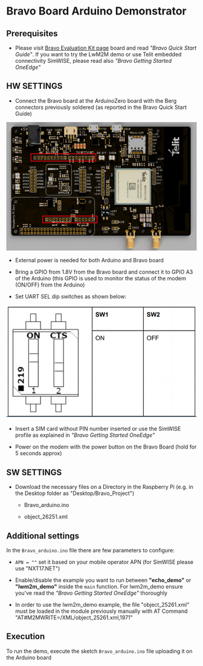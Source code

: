 # Bravo Board Arduino Demonstrator

## Prerequisites

 - Please visit [Bravo Evaluation Kit page](https://www.telit.com/developer-zone/telit-bravo-evaluation-kit/) board and read *"Bravo Quick Start Guide"*. If you want to try the LwM2M demo or use Telit embedded connectivity SimWISE, please read also *"Bravo Getting Started OneEdge"*

## HW SETTINGS

 - Connect the Bravo board at the ArduinoZero board with the Berg connectors previously soldered (as reported in the Bravo Quick Start Guide)

![datei](./berg_connectors.PNG)

 - External power is needed for both Arduino and Bravo board 

 - Bring a GPIO from 1.8V from the Bravo board and connect it to GPIO A3 of the Arduino (this GPIO is used to monitor the status of the modem (ON/OFF) from the Arduino)

 - Set UART SEL dip switches as shown below:

![datei](./cts_arduino.PNG)

 - Insert a SIM card without PIN number inserted or use the SimWISE profile as explained in *"Bravo Getting Started OneEdge"*

 - Power on the modem with the power button on the Bravo Board (hold for 5 seconds approx)




## SW SETTINGS

- Download the necessary files on a Directory in the Raspberry Pi (e.g. in the Desktop folder as "Desktop/Bravo_Project")

    - Bravo_arduino.ino

    - object_26251.xml


## Additional settings

In the `Bravo_arduino.ino` file there are few parameters to configure:

 - `APN = ""` set it based on your mobile operator APN (for SimWISE please use "NXT17.NET")

 - Enable/disable the example you want to run between **"echo_demo"** or **"lwm2m_demo"** inside the `main` function. For lwm2m_demo ensure you've read the *"Bravo Getting Started OneEdge"* thoroughly

 - In order to use the lwm2m_demo example, the file "object_25261.xml" must be loaded in the module previously manually with AT Command "AT#M2MWRITE=/XML/object_25261.xml,1971"


## Execution

To run the demo, execute the sketch `Bravo_arduino.ino` file uploading it on the Arduino board




